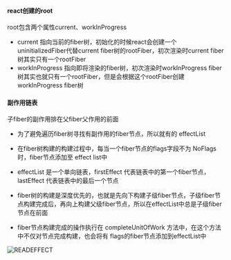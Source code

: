 #### react创建的root 
root包含两个属性current、workInProgress
- current 指向当前的fiber树，初始化的时候react会创建一个uninitializedFiber代替current fiber树的rootFiber，初次渲染时current fiber树其实只有一个rootFiber
- workInProgress 指向即将渲染的fiber树，初次渲染时workInProgress fiber树其实也就只有一个rootFiber，但是会根据这个rootFiber创建workInProgress fiber树

#### 副作用链表
子fiber的副作用排在父fiber父作用的前面

- 为了避免遍历fiber树寻找有副作用的fiber节点，所以就有的 effectList

- 在fiber树构建的构建过程中，每当一个fiber节点的flags字段不为 NoFlags时，fiber节点添加至 effect list中
- effectList 是一个单向链表，firstEffect 代表链表中的第一个fiber节点，lastEffect 代表链表中的最后一个节点
- fiber树的构建是深度优先的，也就是先向下构建子级fiber节点，子级fiber节点构建完成后，再向上构建父级fiber节点，所以在effectList中总是子级fiber节点在前面
- fiber节点构建完成的操作执行在 completeUnitOfWork 方法中，在这个方法中不仅对节点完成构建，也会将有 flags的fiber节点添加到effectList中

<img src="/Users/luoyongbo/Desktop/alibaba/abu-react/src/react-reconciler/READEFFECT1.jpg" alt="READEFFECT"/>

